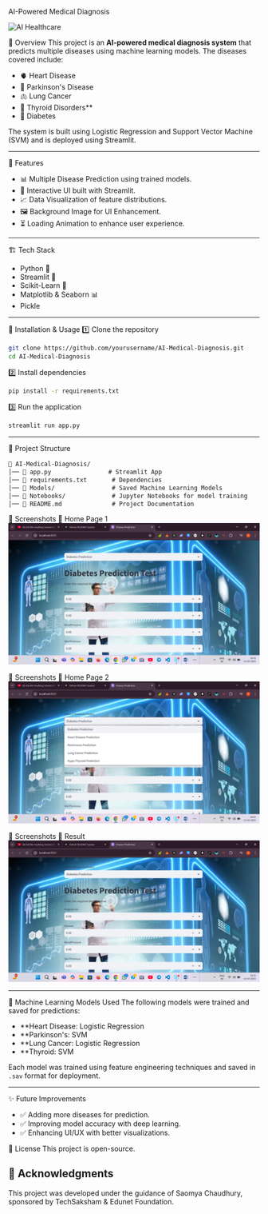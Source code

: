  AI-Powered Medical Diagnosis

![AI Healthcare](https://cdn.analyticsvidhya.com/wp-content/uploads/2022/01/30738medtec-futuristic-650-672c56a896ab7.webp)

 🚀 Overview
This project is an **AI-powered medical diagnosis system** that predicts multiple diseases using machine learning models. The diseases covered include:

- 🫀 Heart Disease
- 🧠 Parkinson's Disease
- 🫁 Lung Cancer
- 🦋 Thyroid Disorders**
- 💉 Diabetes

The system is built using Logistic Regression and Support Vector Machine (SVM) and is deployed using Streamlit.

---

 📌 Features
- 📊 Multiple Disease Prediction using trained models.
- 🎨 Interactive UI built with Streamlit.
- 📈 Data Visualization of feature distributions.
- 🖼 Background Image for UI Enhancement.
- ⏳ Loading Animation to enhance user experience.

---

🏗 Tech Stack
- Python 🐍
- Streamlit 🎨
- Scikit-Learn 🤖
- Matplotlib & Seaborn 📊
- Pickle

---

 🔧 Installation & Usage
 1️⃣ Clone the repository
```bash
git clone https://github.com/yourusername/AI-Medical-Diagnosis.git
cd AI-Medical-Diagnosis
```
 2️⃣ Install dependencies
```bash
pip install -r requirements.txt
```
 3️⃣ Run the application
```bash
streamlit run app.py
```

---

📂 Project Structure
```
📁 AI-Medical-Diagnosis/
│── 📜 app.py                # Streamlit App
│── 📜 requirements.txt       # Dependencies
│── 📂 Models/                # Saved Machine Learning Models
│── 📂 Notebooks/             # Jupyter Notebooks for model training
│── 📜 README.md              # Project Documentation
```


 📸 Screenshots
 🔹 Home Page 1
![App UI](https://github.com/Nellutla123/implementation-of-Ai-powered-medical-diagnosis-system/blob/main/homepage1.png?raw=true)

 📸 Screenshots
 🔹 Home Page 2
![App UI](https://github.com/Nellutla123/implementation-of-Ai-powered-medical-diagnosis-system/blob/main/homepage2.png?raw=true)

 📸 Screenshots
 🔹 Result
![App UI](https://github.com/Nellutla123/implementation-of-Ai-powered-medical-diagnosis-system/blob/main/homepage1.png?raw=true)

---

 🤖 Machine Learning Models Used
The following models were trained and saved for predictions:
- **Heart Disease: Logistic Regression
- **Parkinson's: SVM
- **Lung Cancer: Logistic Regression
- **Thyroid: SVM

Each model was trained using feature engineering techniques and saved in `.sav` format for deployment.

---

 ✨ Future Improvements
- ✅ Adding more diseases for prediction.
- ✅ Improving model accuracy with deep learning.
- ✅ Enhancing UI/UX with better visualizations.


📜 License
This project is open-source.



## 🙌 Acknowledgments
This project was developed under the guidance of Saomya Chaudhury, sponsored by TechSaksham & Edunet Foundation.




